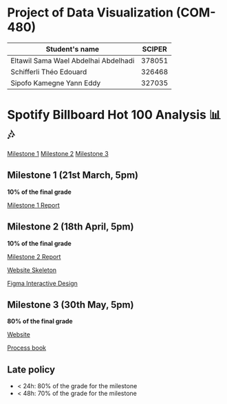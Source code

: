 # Project of Data Visualization (COM-480)

| Student's name | SCIPER |
| -------------- | ------ |
|Eltawil Sama Wael Abdelhai Abdelhadi |378051|
|Schifferli Théo Edouard |326468|
|Sipofo Kamegne Yann Eddy |327035|

# Spotify Billboard Hot 100 Analysis 📊🎶
[Milestone 1](./milestones/M1/)  [Milestone 2](./milestones/M2/)  [Milestone 3](./milestones/M3/)


## Milestone 1 (21st March, 5pm)

**10% of the final grade**

[Milestone 1 Report](./milestones/M1/README.md)

## Milestone 2 (18th April, 5pm)

**10% of the final grade**

[Milestone 2 Report](./milestones/M2/Milestone2_Certified_Lover_Data.pdf)

[Website Skeleton](https://com-480-data-visualization.github.io/com-480-project-Certified-Lover-Data/)

[Figma Interactive Design](https://www.figma.com/design/CeD1PW0ibm8LAW7iij2vQq/Website-Interactive?node-id=2059-450&t=zUp51V8Zcna9gLGq-1)
## Milestone 3 (30th May, 5pm)

**80% of the final grade**

[Website](https://com-480-data-visualization.github.io/com-480-project-Certified-Lover-Data/)

[Process book](https://www.figma.com/deck/LpZxGX3HH5VB3I6Cts1b6M/COM-480-Process-Book?node-id=1-58&t=8E65Qo7Hk0PayK1V-1)

## Late policy

- < 24h: 80% of the grade for the milestone
- < 48h: 70% of the grade for the milestone
